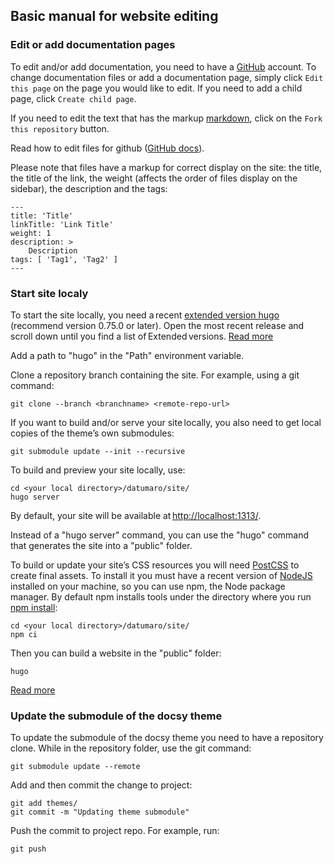 ## Basic manual for website editing

### Edit or add documentation pages

To edit and/or add documentation, you need to have a [GitHub](https://github.com/login) account.
To change documentation files or add a documentation page,
simply click `Edit this page` on the page you would like to edit.
If you need to add a child page, click `Create child page`.

If you need to edit the text that has the markup [markdown](https://github.com/adam-p/markdown-here/wiki/Markdown-Cheatsheet),
click on the `Fork this repository` button.

Read how to edit files for github ([GitHub docs](https://docs.github.com/en/github/managing-files-in-a-repository/editing-files-in-another-users-repository)).

Please note that files have a markup for correct display on the site:
the title, the title of the link, the weight (affects the order of files
display on the sidebar), the description and the tags:

    ---
    title: 'Title'
    linkTitle: 'Link Title'
    weight: 1
    description: >
        Description
    tags: [ 'Tag1', 'Tag2' ]
    ---

### Start site localy

To start the site locally, you need a recent [extended version hugo](https://github.com/gohugoio/hugo/releases)
(recommend version 0.75.0 or later).
Open the most recent release and scroll down until you find
a list of Extended versions. [Read more](https://gohugo.io/getting-started/installing/#quick-install)

Add a path to "hugo" in the "Path" environment variable.

Clone a repository branch containing the site. For example,
using a git command:

```
git clone --branch <branchname> <remote-repo-url>
```

If you want to build and/or serve your site locally,
you also need to get local copies of the theme’s own submodules:

```
git submodule update --init --recursive
```

To build and preview your site locally, use:

```
cd <your local directory>/datumaro/site/
hugo server
```

By default, your site will be available at <http://localhost:1313/>.

Instead of a "hugo server" command, you can use the "hugo" command
that generates the site into a "public" folder.

To build or update your site’s CSS resources you will need [PostCSS](https://postcss.org/)
to create final assets.
To install it you must have a recent version of [NodeJS](https://nodejs.org/en/)
installed on your machine,
so you can use npm, the Node package manager.
By default npm installs tools under the directory
where you run [npm install](https://docs.npmjs.com/cli/v6/commands/npm-install#description):

    cd <your local directory>/datumaro/site/
    npm ci

Then you can build a website in the "public" folder:

    hugo

[Read more](https://www.docsy.dev/docs/getting-started/)

### Update the submodule of the docsy theme

To update the submodule of the docsy theme you need to have a repository clone.
While in the repository folder,
use the git command:

    git submodule update --remote

Add and then commit the change to project:

    git add themes/
    git commit -m "Updating theme submodule"

Push the commit to project repo. For example, run:

    git push
